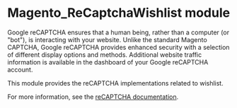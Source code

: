 # Magento_ReCaptchaWishlist module

Google reCAPTCHA ensures that a human being, rather than a computer (or "bot"), is interacting with your website. Unlike the standard Magento CAPTCHA, Google reCAPTCHA provides enhanced security with a selection of different display options and methods. Additional website traffic information is available in the dashboard of your Google reCAPTCHA account.

This module provides the reCAPTCHA implementations related to wishlist.

For more information, see the [reCAPTCHA documentation](https://experienceleague.adobe.com/en/docs/commerce-admin/systems/security/captcha/security-google-recaptcha).
